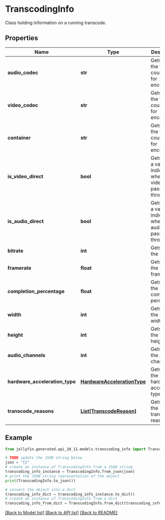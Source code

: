 # TranscodingInfo

Class holding information on a running transcode.

## Properties

Name | Type | Description | Notes
------------ | ------------- | ------------- | -------------
**audio_codec** | **str** | Gets or sets the thread count used for encoding. | [optional] 
**video_codec** | **str** | Gets or sets the thread count used for encoding. | [optional] 
**container** | **str** | Gets or sets the thread count used for encoding. | [optional] 
**is_video_direct** | **bool** | Gets or sets a value indicating whether the video is passed through. | [optional] 
**is_audio_direct** | **bool** | Gets or sets a value indicating whether the audio is passed through. | [optional] 
**bitrate** | **int** | Gets or sets the bitrate. | [optional] 
**framerate** | **float** | Gets or sets the framerate. | [optional] 
**completion_percentage** | **float** | Gets or sets the completion percentage. | [optional] 
**width** | **int** | Gets or sets the video width. | [optional] 
**height** | **int** | Gets or sets the video height. | [optional] 
**audio_channels** | **int** | Gets or sets the audio channels. | [optional] 
**hardware_acceleration_type** | [**HardwareAccelerationType**](HardwareAccelerationType.md) | Gets or sets the hardware acceleration type. | [optional] 
**transcode_reasons** | [**List[TranscodeReason]**](TranscodeReason.md) | Gets or sets the transcode reasons. | [optional] 

## Example

```python
from jellyfin.generated.api_10_11.models.transcoding_info import TranscodingInfo

# TODO update the JSON string below
json = "{}"
# create an instance of TranscodingInfo from a JSON string
transcoding_info_instance = TranscodingInfo.from_json(json)
# print the JSON string representation of the object
print(TranscodingInfo.to_json())

# convert the object into a dict
transcoding_info_dict = transcoding_info_instance.to_dict()
# create an instance of TranscodingInfo from a dict
transcoding_info_from_dict = TranscodingInfo.from_dict(transcoding_info_dict)
```
[[Back to Model list]](README.md#documentation-for-models) [[Back to API list]](README.md#documentation-for-api-endpoints) [[Back to README]](README.md)


